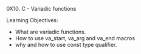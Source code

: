 0X10. C - Variadic functions

Learning Objectives:
- What are variadic functions.
- How to use va_start, va_arg and va_end macros
- why and how to use const type qualifier.
